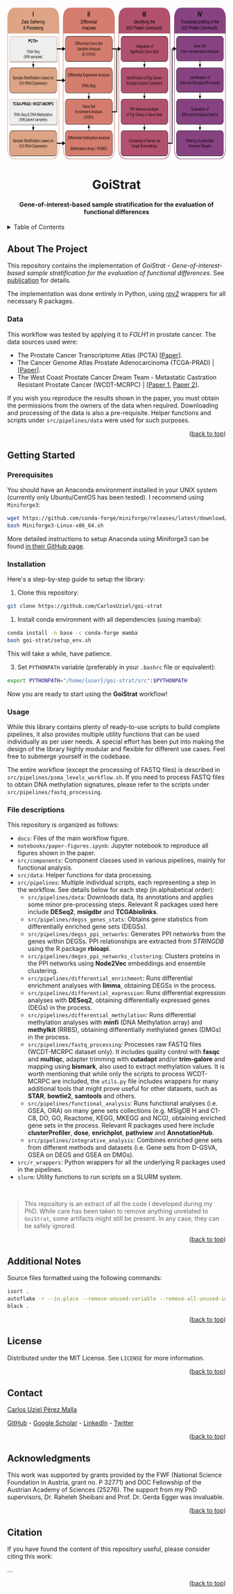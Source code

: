 <div id="top"></div>

<!-- PROJECT LOGO -->
<br />
<div align="center">
  <img src="docs/1_workflow.png" alt="Workflow diagram" width="700" height="350">

  <h1 align="center">GoiStrat</h1>
  <h4 align="center">Gene-of-interest-based sample stratification for the evaluation of functional differences</h4>

</div>

<!-- TABLE OF CONTENTS -->
<details>
  <summary>Table of Contents</summary>
  <ol>
    <li>
      <a href="#about-the-project">About The Project</a>
      <ul>
        <li><a href="#data">Data</a></li>
      </ul>
    </li>
    <li>
      <a href="#getting-started">Getting Started</a>
      <ul>
        <li><a href="#prerequisites">Prerequisites</a></li>
        <li><a href="#installation">Installation</a></li>
        <li><a href="#usage">Usage</a></li>
        <li><a href="#file-descriptions">File descriptions</a></li>
      </ul>
    </li>
    <li><a href="#additional-notes">Additional Notes</a></li>
    <li><a href="#license">License</a></li>
    <li><a href="#contact">Contact</a></li>
    <li><a href="#acknowledgments">Acknowledgments</a></li>
    <li><a href="#citation">Citation</a></li>
  </ol>
</details>

## About The Project

This repository contains the implementation of *GoiStrat - Gene-of-interest-based sample stratification for the evaluation of functional differences*. See [publication]() for details.

The implementation was done entirely in Python, using [*rpy2*](https://github.com/rpy2/rpy2) wrappers for all necessary R packages.

### Data

This workflow was tested by applying it to *FOLH1* in prostate cancer. The data sources used were:

- The Prostate Cancer Transcriptome Atlas (PCTA) [[Paper](https://www.nature.com/articles/s41467-021-26840-5)].
- The Cancer Genome Atlas Prostate Adenocarcinoma (TCGA-PRAD) | [[Paper](https://pubmed.ncbi.nlm.nih.gov/26544944/)].
- The West Coast Prostate Cancer Dream Team - Metastatic Castration Resistant Prostate Cancer (WCDT-MCRPC) | [[Paper 1](https://pubmed.ncbi.nlm.nih.gov/30033370/), [Paper 2](https://pubmed.ncbi.nlm.nih.gov/33077885/)].

If you wish you reproduce the results shown in the paper, you must obtain the permissions from the owners of the data when required. Downloading and processing of the data is also a pre-requisite. Helper functions and scripts under `src/pipelines/data` were used for such purposes.

<p align="right">(<a href="#top">back to top</a>)</p>

<!-- GETTING STARTED -->

## Getting Started

### Prerequisites

You should have an Anaconda environment installed in your UNIX system (currently only Ubuntu/CentOS has been tested). I recommend using `Miniforge3`:

```bash
wget https://github.com/conda-forge/miniforge/releases/latest/download/Miniforge3-Linux-x86_64.sh
bash Miniforge3-Linux-x86_64.sh
```

More detailed instructions to setup Anaconda using Miniforge3 can be found [in their GitHub page](https://github.com/conda-forge/miniforge).

### Installation

Here's a step-by-step guide to setup the library:

1. Clone this repository:

```bash
git clone https://github.com/CarlosUziel/goi-strat
```

1. Install conda environment with all dependencies (using mamba):

```bash
conda install -n base -c conda-forge mamba
bash goi-strat/setup_env.sh
```

This will take a while, have patience.

3. Set `PYTHONPATH` variable (preferably in your `.bashrc` file or equivalent):

```bash
export PYTHONPATH="/home/{user}/goi-strat/src":$PYTHONPATH
```

Now you are ready to start using the **GoiStrat** workflow!

<!-- USAGE EXAMPLES -->

### Usage

While this library contains plenty of ready-to-use scripts to build complete pipelines, it also provides multiple utility functions that can be used individually as per user needs. A special effort has been put into making the design of the library highly modular and flexible for different use cases. Feel free to submerge yourself in the codebase.

The entire workflow (except the processing of FASTQ files) is described in `src/pipelines/psma_levels_workflow.sh`. If you need to process FASTQ files to obtain DNA methylation signatures, please refer to the scripts under `src/pipelines/fastq_processing`.

### File descriptions

This repository is organized as follows:

- `docs`: Files of the main workflow figure.
- `notebooks/paper-figures.ipynb`: Jupyter notebook to reproduce all figures shown in the paper.
- `src/components`: Component classes used in various pipelines, mainly for functional analysis.
- `src/data`: Helper functions for data processing.
- `src/pipelines`: Multiple individual scripts, each representing a step in the workflow. See details below for each step (in alphabetical order):
  - `src/pipelines/data`: Downloads data, its annotations and applies some minor pre-processing steps. Relevant R packages used here include **DESeq2**, **msigdbr** and **TCGAbiolinks**.
  - `src/pipelines/degss_genes_stats`: Obtains gene statistics from differentially enriched gene sets (DEGSs).
  - `src/pipelines/degss_ppi_networks`: Generates PPI networks from the genes within DEGSs. PPI relationships are extracted from *STRINGDB* using the R package **rbioapi**.
  - `src/pipelines/degss_ppi_networks_clustering`: Clusters proteins in the PPI networks using **Node2Vec** embeddings and ensemble clustering.
  - `src/pipelines/differential_enrichment`: Runs differential enrichment analyses with **limma**, obtaining DEGSs in the process.
  - `src/pipelines/differential_expression`: Runs differential expression analyses with **DESeq2**, obtaining differentially expressed genes (DEGs) in the process.
  - `src/pipelines/differential_methylation`: Runs differential methylation analyses with **minfi** (DNA Methylation array) and **methylkit** (RRBS), obtaining differentially methylated genes (DMGs) in the process.
  - `src/pipelines/fastq_processing`: Processes raw FASTQ files (WCDT-MCRPC dataset only). It includes quality control with **fasqc** and **multiqc**, adapter trimming with **cutadapt** and/or **trim-galore** and mapping using **bismark**, also used to extract methylation values. It is worth mentioning that while only the scripts to process WCDT-MCRPC are included, the `utils.py` file includes wrappers for many additional tools that might prove useful for other datasets, such as **STAR**, **bowtie2**, **samtools** and others.
  - `src/pipelines/functional_analysis`: Runs functional analyses (i.e. GSEA, ORA) on many gene sets collections (e.g. MSigDB H and C1-C8, DO, GO, Reactome, KEGG, MKEGG and NCG), obtaining enriched gene sets in the process. Relevant R packages used here include **clusterProfiler**, **dose**, **enrichplot**, **pathview** and **AnnotationHub**.
  - `src/pipelines/integrative_analysis`: Combines enriched gene sets from different methods and datasets (i.e. Gene sets from D-GSVA, GSEA on DEGS and GSEA on DMGs).
- `src/r_wrappers`: Python wrappers for all the underlying R packages used in the pipelines.
- `slurm`: Utility functions to run scripts on a SLURM system.

<br>

> This repository is an extract of all the code I developed during my PhD. While care has been taken to remove anything unrelated to `GoiStrat`, some artifacts might still be present. In any case, they can be safely ignored.

<p align="right">(<a href="#top">back to top</a>)</p>

## Additional Notes

Source files formatted using the following commands:

```bash
isort .
autoflake -r --in-place --remove-unused-variable --remove-all-unused-imports --ignore-init-module-imports .
black .
```

<p align="right">(<a href="#top">back to top</a>)</p>

<!-- LICENSE -->

## License

Distributed under the MIT License. See `LICENSE` for more information.

<p align="right">(<a href="#top">back to top</a>)</p>

<!-- CONTACT -->

## Contact

[Carlos Uziel Pérez Malla](https://www.carlosuziel-pm.dev/)

[GitHub](https://github.com/CarlosUziel) - [Google Scholar](https://scholar.google.es/citations?user=tEz_OeIAAAAJ&hl=es&oi=ao) - [LinkedIn](https://at.linkedin.com/in/carlos-uziel-p%C3%A9rez-malla-323aa5124) - [Twitter](https://twitter.com/perez_malla)

<p align="right">(<a href="#top">back to top</a>)</p>

## Acknowledgments

This work was supported by grants provided by the FWF (National Science Foundation in Austria, grant no. P 32771) and DOC Fellowship of the Austrian Academy of Sciences (25276). The support from my PhD supervisors, Dr. Raheleh Sheibani and Prof. Dr. Gerda Egger was invaluable.

<p align="right">(<a href="#top">back to top</a>)</p>

## Citation

If you have found the content of this repository useful, please consider citing this work:

...

<p align="right">(<a href="#top">back to top</a>)</p>
